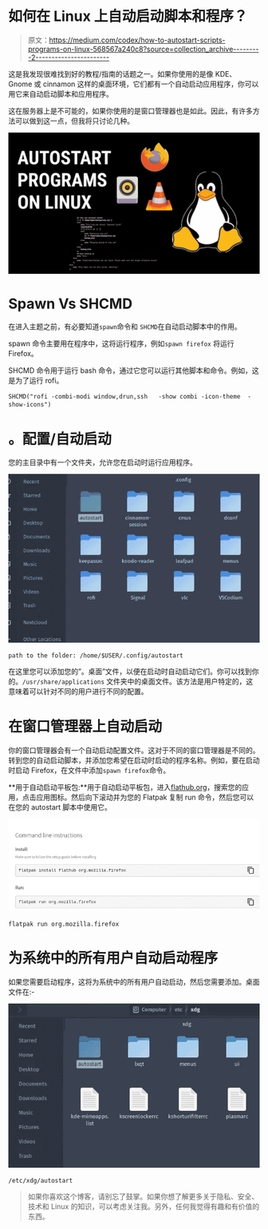 # 如何在 Linux 上自动启动脚本和程序？

> 原文：<https://medium.com/codex/how-to-autostart-scripts-programs-on-linux-568567a240c8?source=collection_archive---------2----------------------->

这是我发现很难找到好的教程/指南的话题之一。如果你使用的是像 KDE、Gnome 或 cinnamon 这样的桌面环境，它们都有一个自动启动应用程序，你可以用它来自动启动脚本和应用程序。

这在服务器上是不可能的，如果你使用的是窗口管理器也是如此。因此，有许多方法可以做到这一点，但我将只讨论几种。

![](img/ede230bf6a235543c2a963811df852e4.png)

# Spawn Vs SHCMD

在进入主题之前，有必要知道`spawn`命令和 `SHCMD`在自动启动脚本中的作用。

spawn 命令主要用在程序中，这将运行程序，例如`spawn firefox` 将运行 Firefox。

SHCMD 命令用于运行 bash 命令，通过它您可以运行其他脚本和命令。例如，这是为了运行 rofi。

```
SHCMD("rofi -combi-modi window,drun,ssh   -show combi -icon-theme  -show-icons")
```

# 。配置/自动启动

您的主目录中有一个文件夹，允许您在启动时运行应用程序。

![](img/c21eb7ffb9ef0cf73aee4ab71a8ac91b.png)

```
path to the folder: /home/$USER/.config/autostart
```

在这里您可以添加您的”。桌面”文件，以便在启动时自动启动它们。你可以找到你的。`/usr/share/applications` 文件夹中的桌面文件。该方法是用户特定的，这意味着可以针对不同的用户进行不同的配置。

# 在窗口管理器上自动启动

你的窗口管理器会有一个自动启动配置文件。这对于不同的窗口管理器是不同的。转到您的自动启动脚本，并添加您希望在启动时启动的程序名称。例如，要在启动时启动 Firefox，在文件中添加`spawn firefox`命令。

**用于自动启动平板包:**用于自动启动平板包，进入[flathub.org](https://flathub.org)，搜索您的应用，点击应用图标。然后向下滚动并为您的 Flatpak 复制 run 命令，然后您可以在您的 autostart 脚本中使用它。

![](img/dba2a285943032ba8af4dcbd8aac32ba.png)

```
flatpak run org.mozilla.firefox
```

# 为系统中的所有用户自动启动程序

如果您需要启动程序，这将为系统中的所有用户自动启动，然后您需要添加。桌面文件在:-

![](img/3543eb6e025d6fa41ec7c3298cb43d80.png)

```
/etc/xdg/autostart
```

> 如果你喜欢这个博客，请别忘了鼓掌。如果你想了解更多关于隐私、安全、技术和 Linux 的知识，可以考虑关注我。另外，任何我觉得有趣和有价值的东西。
